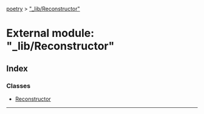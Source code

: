 [poetry](../README.md) > ["_lib/Reconstructor"](../modules/__lib_reconstructor_.md)



# External module: "_lib/Reconstructor"

## Index

### Classes

* [Reconstructor](../classes/__lib_reconstructor_.reconstructor.md)



---
